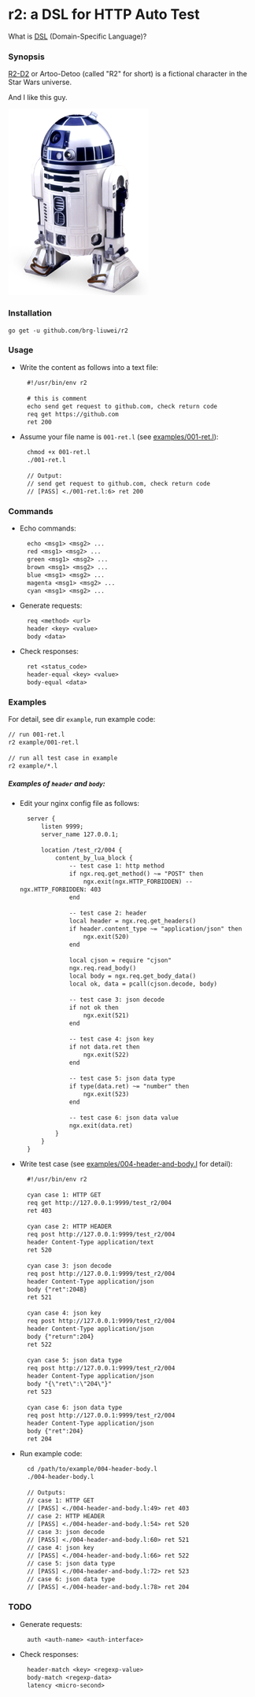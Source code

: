 # r2: a DSL for HTTP Auto Test

What is [DSL](https://en.wikipedia.org/wiki/Domain-specific_language) (Domain-Specific Language)?

### Synopsis

[R2-D2](https://en.wikipedia.org/wiki/R2-D2) or Artoo-Detoo (called "R2" for short) is a fictional character in the Star Wars universe.

And I like this guy.

![R2-D2](R2-D2_Droid.png)

### Installation

    go get -u github.com/brg-liuwei/r2

### Usage

* Write the content as follows into a text file:

        #!/usr/bin/env r2

        # this is comment
        echo send get request to github.com, check return code
        req get https://github.com
        ret 200

* Assume your file name is `001-ret.l` (see [examples/001-ret.l](examples/001-ret.l)):

        chmod +x 001-ret.l
        ./001-ret.l

        // Output:
        // send get request to github.com, check return code
        // [PASS] <./001-ret.l:6> ret 200

### Commands

* Echo commands:

        echo <msg1> <msg2> ...
        red <msg1> <msg2> ...
        green <msg1> <msg2> ...
        brown <msg1> <msg2> ...
        blue <msg1> <msg2> ...
        magenta <msg1> <msg2> ...
        cyan <msg1> <msg2> ...

* Generate requests:

        req <method> <url>
        header <key> <value>
        body <data>

* Check responses:

        ret <status_code>
        header-equal <key> <value>
        body-equal <data>

### Examples

For detail, see dir `example`, run example code:

    // run 001-ret.l
    r2 example/001-ret.l

    // run all test case in example
    r2 example/*.l

##### Examples of `header` and `body`:

* Edit your nginx config file as follows:

        server {
            listen 9999;
            server_name 127.0.0.1;
        
            location /test_r2/004 {
                content_by_lua_block {
                    -- test case 1: http method
                    if ngx.req.get_method() ~= "POST" then
                        ngx.exit(ngx.HTTP_FORBIDDEN) -- ngx.HTTP_FORBIDDEN: 403
                    end
        
                    -- test case 2: header
                    local header = ngx.req.get_headers()
                    if header.content_type ~= "application/json" then
                        ngx.exit(520)
                    end
        
                    local cjson = require "cjson"
                    ngx.req.read_body()
                    local body = ngx.req.get_body_data()
                    local ok, data = pcall(cjson.decode, body)
        
                    -- test case 3: json decode
                    if not ok then
                        ngx.exit(521)
                    end
        
                    -- test case 4: json key
                    if not data.ret then
                        ngx.exit(522)
                    end
        
                    -- test case 5: json data type
                    if type(data.ret) ~= "number" then
                        ngx.exit(523)
                    end
        
                    -- test case 6: json data value
                    ngx.exit(data.ret)
                }
            }
        }

* Write test case (see [examples/004-header-and-body.l](examples/004-header-and-body.l) for detail):

        #!/usr/bin/env r2

        cyan case 1: HTTP GET
        req get http://127.0.0.1:9999/test_r2/004
        ret 403
        
        cyan case 2: HTTP HEADER
        req post http://127.0.0.1:9999/test_r2/004
        header Content-Type application/text
        ret 520
        
        cyan case 3: json decode 
        req post http://127.0.0.1:9999/test_r2/004
        header Content-Type application/json
        body {"ret":204B}
        ret 521
        
        cyan case 4: json key
        req post http://127.0.0.1:9999/test_r2/004
        header Content-Type application/json
        body {"return":204}
        ret 522
        
        cyan case 5: json data type
        req post http://127.0.0.1:9999/test_r2/004
        header Content-Type application/json
        body "{\"ret\":\"204\"}"
        ret 523
        
        cyan case 6: json data type
        req post http://127.0.0.1:9999/test_r2/004
        header Content-Type application/json
        body {"ret":204}
        ret 204

* Run example code:

        cd /path/to/example/004-header-body.l
        ./004-header-body.l

        // Outputs:
        // case 1: HTTP GET
        // [PASS] <./004-header-and-body.l:49> ret 403
        // case 2: HTTP HEADER
        // [PASS] <./004-header-and-body.l:54> ret 520
        // case 3: json decode
        // [PASS] <./004-header-and-body.l:60> ret 521
        // case 4: json key
        // [PASS] <./004-header-and-body.l:66> ret 522
        // case 5: json data type
        // [PASS] <./004-header-and-body.l:72> ret 523
        // case 6: json data type
        // [PASS] <./004-header-and-body.l:78> ret 204

### TODO

* Generate requests:

        auth <auth-name> <auth-interface>

* Check responses:

        header-match <key> <regexp-value>
        body-match <regexp-data>
        latency <micro-second>

